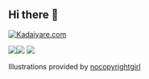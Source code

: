 ## Hi there 👋
[![Kadaiyare.com](https://img.shields.io/badge/%40FounderT@kadaiyare.com-127d68?logo=Misskey&logoColor=ffffff&label=kadaiyare.com&labelColor=4c4c4c
)](https://kadaiyare.com/@FounderT)

![](https://raw.githubusercontent.com/s3xms/s3xms/main/profile-summary-card-output/panda/2-most-commit-language.svg)![](https://raw.githubusercontent.com/s3xms/s3xms/main/profile-summary-card-output/panda/4-productive-time.svg)
![](https://raw.githubusercontent.com/s3xms/s3xms/main/profile-summary-card-output/panda/0-profile-details.svg)

Illustrations provided by [nocopyrightgirl](https://fromtheasia.com/illustration/nocopyrightgirl)
